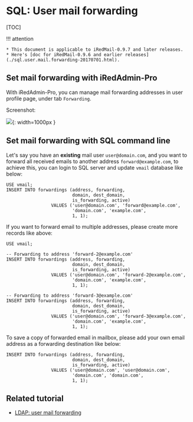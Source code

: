 # SQL: User mail forwarding

[TOC]

!!! attention

    * This document is applicable to iRedMail-0.9.7 and later releases.
    * Here's [doc for iRedMail-0.9.6 and earlier releases](./sql.user.mail.forwarding-20170701.html).

## Set mail forwarding with iRedAdmin-Pro

With iRedAdmin-Pro, you can manage mail forwarding addresses in user
profile page, under tab `Forwarding`.

Screenshot:

![](../images/iredadmin/user_profile_mail_forwarding.png){: width=1000px }

## Set mail forwarding with SQL command line

Let's say you have an __existing__ mail user `user@domain.com`, and you want to
forward all received emails to another address `forward@example.com`,
to achieve this, you can login to SQL server and update `vmail` database like
below:

```
USE vmail;
INSERT INTO forwardings (address, forwarding,
                         domain, dest_domain,
                         is_forwarding, active)
                 VALUES ('user@domain.com', 'forward@example.com',
                         'domain.com', 'example.com',
                         1, 1);
```

If you want to forward email to multiple addresses, please create more records
like above:

```
USE vmail;

-- Forwarding to address 'forward-2@example.com'
INSERT INTO forwardings (address, forwarding,
                         domain, dest_domain,
                         is_forwarding, active)
                 VALUES ('user@domain.com', 'forward-2@example.com',
                         'domain.com', 'example.com',
                         1, 1);

-- Forwarding to address 'forward-3@example.com'
INSERT INTO forwardings (address, forwarding,
                         domain, dest_domain,
                         is_forwarding, active)
                 VALUES ('user@domain.com', 'forward-3@example.com',
                         'domain.com', 'example.com',
                         1, 1);
```

To save a copy of forwarded email in mailbox, please add your own email address
as a forwarding destination like below:

```
INSERT INTO forwardings (address, forwarding,
                         domain, dest_domain,
                         is_forwarding, active)
                 VALUES ('user@domain.com', 'user@domain.com',
                         'domain.com', 'domain.com',
                         1, 1);
```

## Related tutorial

* [LDAP: user mail forwarding](./ldap.user.mail.forwarding.html)
